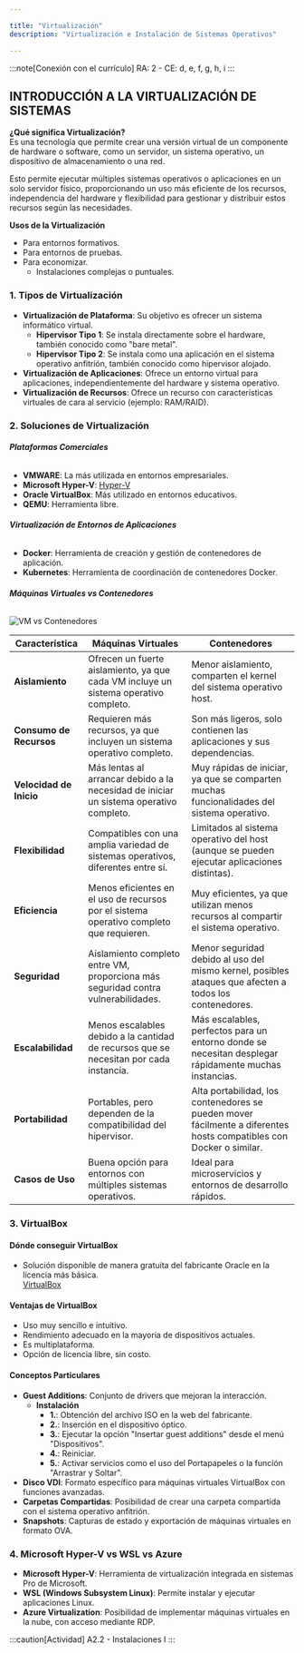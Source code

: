 ```yaml
---

title: "Virtualización"
description: "Virtualización e Instalación de Sistemas Operativos"

---
```


:::note[Conexión con el currículo]
RA: 2 - CE: d, e, f, g, h, i
:::

## **INTRODUCCIÓN A LA VIRTUALIZACIÓN DE SISTEMAS**

**¿Qué significa Virtualización?**  
Es una tecnología que permite crear una versión virtual de un componente de hardware o software, como un servidor, un sistema operativo, un dispositivo de almacenamiento o una red. 

Esto permite ejecutar múltiples sistemas operativos o aplicaciones en un solo servidor físico, proporcionando un uso más eficiente de los recursos, independencia del hardware y flexibilidad para gestionar y distribuir estos recursos según las necesidades.

**Usos de la Virtualización**

- Para entornos formativos.
- Para entornos de pruebas.
- Para economizar.
  - Instalaciones complejas o puntuales.

### 1. Tipos de Virtualización

- **Virtualización de Plataforma**: Su objetivo es ofrecer un sistema informático virtual.
  - **Hipervisor Tipo 1**: Se instala directamente sobre el hardware, también conocido como "bare metal".
  - **Hipervisor Tipo 2**: Se instala como una aplicación en el sistema operativo anfitrión, también conocido como hipervisor alojado.
- **Virtualización de Aplicaciones**: Ofrece un entorno virtual para aplicaciones, independientemente del hardware y sistema operativo.
- **Virtualización de Recursos**: Ofrece un recurso con características virtuales de cara al servicio (ejemplo: RAM/RAID).

### 2. Soluciones de Virtualización

###### **Plataformas Comerciales**

- **VMWARE**: La más utilizada en entornos empresariales.
- **Microsoft Hyper-V**: [Hyper-V](https://learn.microsoft.com/es-es/virtualization/hyper-v-on-windows/about/)
- **Oracle VirtualBox**: Más utilizado en entornos educativos.
- **QEMU**: Herramienta libre.

###### **Virtualización de Entornos de Aplicaciones**

- **Docker**: Herramienta de creación y gestión de contenedores de aplicación.
- **Kubernetes**: Herramienta de coordinación de contenedores Docker.

###### **Máquinas Virtuales vs Contenedores**

![VM vs Contenedores](https://wac-cdn.atlassian.com/dam/jcr:92adde69-f728-4cfc-8bab-ba391c25ae58/SWTM-2060_Diagram_Containers_VirtualMachines_v03.png?cdnVersion=2314)

| Característica           | Máquinas Virtuales                          | Contenedores                                    |
|--------------------------|--------------------------------------------|-------------------------------------------------|
| **Aislamiento**          | Ofrecen un fuerte aislamiento, ya que cada VM incluye un sistema operativo completo. | Menor aislamiento, comparten el kernel del sistema operativo host. |
| **Consumo de Recursos**  | Requieren más recursos, ya que incluyen un sistema operativo completo. | Son más ligeros, solo contienen las aplicaciones y sus dependencias. |
| **Velocidad de Inicio**  | Más lentas al arrancar debido a la necesidad de iniciar un sistema operativo completo. | Muy rápidas de iniciar, ya que se comparten muchas funcionalidades del sistema operativo. |
| **Flexibilidad**         | Compatibles con una amplia variedad de sistemas operativos, diferentes entre sí. | Limitados al sistema operativo del host (aunque se pueden ejecutar aplicaciones distintas). |
| **Eficiencia**           | Menos eficientes en el uso de recursos por el sistema operativo completo que requieren. | Muy eficientes, ya que utilizan menos recursos al compartir el sistema operativo. |
| **Seguridad**            | Aislamiento completo entre VM, proporciona más seguridad contra vulnerabilidades. | Menor seguridad debido al uso del mismo kernel, posibles ataques que afecten a todos los contenedores. |
| **Escalabilidad**        | Menos escalables debido a la cantidad de recursos que se necesitan por cada instancia. | Más escalables, perfectos para un entorno donde se necesitan desplegar rápidamente muchas instancias. |
| **Portabilidad**         | Portables, pero dependen de la compatibilidad del hipervisor. | Alta portabilidad, los contenedores se pueden mover fácilmente a diferentes hosts compatibles con Docker o similar. |
| **Casos de Uso**         | Buena opción para entornos con múltiples sistemas operativos. | Ideal para microservicios y entornos de desarrollo rápidos. |

### 3. VirtualBox

#### Dónde conseguir VirtualBox

- Solución disponible de manera gratuita del fabricante Oracle en la licencia más básica.  
  [VirtualBox](https://www.virtualbox.org)

#### Ventajas de VirtualBox

- Uso muy sencillo e intuitivo.
- Rendimiento adecuado en la mayoría de dispositivos actuales.
- Es multiplataforma.
- Opción de licencia libre, sin costo.

#### Conceptos Particulares

- **Guest Additions**: Conjunto de drivers que mejoran la interacción.
  - **Instalación**
    - **1.**: Obtención del archivo ISO en la web del fabricante.
    - **2.**: Inserción en el dispositivo óptico.
    - **3.**: Ejecutar la opción "Insertar guest additions" desde el menú "Dispositivos".
    - **4.**: Reiniciar.
    - **5.**: Activar servicios como el uso del Portapapeles o la función "Arrastrar y Soltar".
- **Disco VDI**: Formato específico para máquinas virtuales VirtualBox con funciones avanzadas.
- **Carpetas Compartidas**: Posibilidad de crear una carpeta compartida con el sistema operativo anfitrión.
- **Snapshots**: Capturas de estado y exportación de máquinas virtuales en formato OVA.

### 4. Microsoft Hyper-V vs WSL vs Azure

- **Microsoft Hyper-V**: Herramienta de virtualización integrada en sistemas Pro de Microsoft.
- **WSL (Windows Subsystem Linux)**: Permite instalar y ejecutar aplicaciones Linux.
- **Azure Virtualization**: Posibilidad de implementar máquinas virtuales en la nube, con acceso mediante RDP.

:::caution[Actividad]
A2.2 - Instalaciones I
:::
